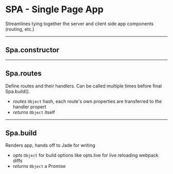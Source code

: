 # SPA - Single Page App

Streamlines tying together the server and client side app components (routing, etc.)


****

## Spa.constructor

****

## Spa.routes

Define routes and their handlers. Can be called multiple times before final Spa.build().

*	*routes* `Object` hash, each route's own properties are transferred to the handler propert
*	*returns* `Object` itself

****

## Spa.build

Renders app, hands off to Jade for writing

*	*opts* `Object` for build options like opts.live for live reloading webpack diffs
*	*returns* `Object` a Promise